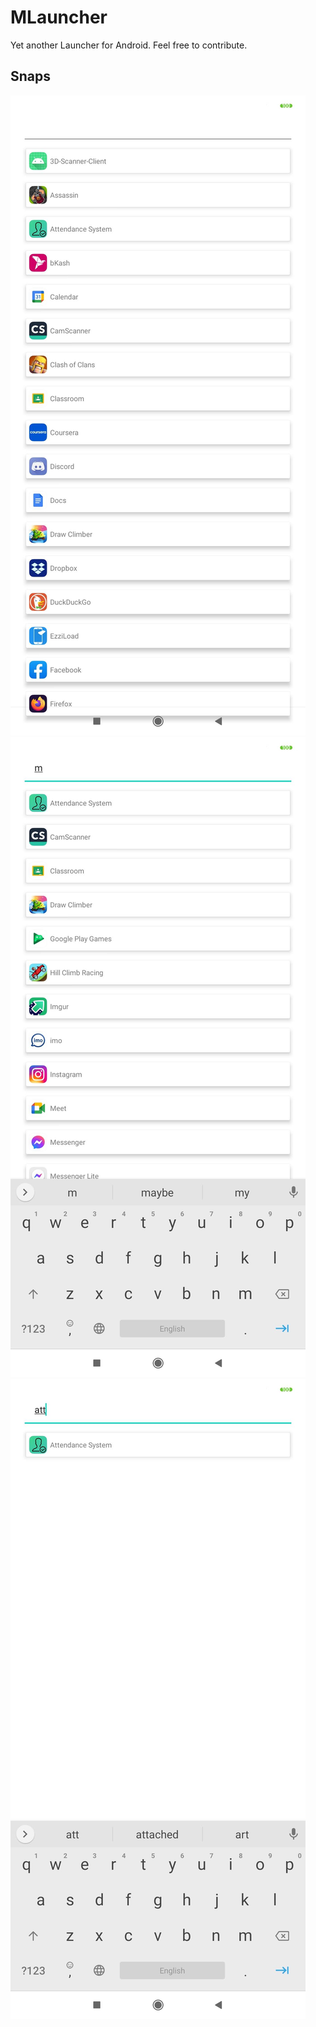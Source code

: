 # MLauncher

Yet another Launcher for Android.
Feel free to contribute.

## Snaps 

![default](https://raw.githubusercontent.com/maifeeulasad/MLauncher/main/snaps/Screenshot_2021-01-11-19-30-34-844_com.mua.mlauncher.jpg)
![search-1](https://raw.githubusercontent.com/maifeeulasad/MLauncher/main/snaps/Screenshot_2021-01-11-19-30-43-791_com.mua.mlauncher.jpg)
![search-2](https://raw.githubusercontent.com/maifeeulasad/MLauncher/main/snaps/Screenshot_2021-01-11-19-30-57-871_com.mua.mlauncher.jpg)
